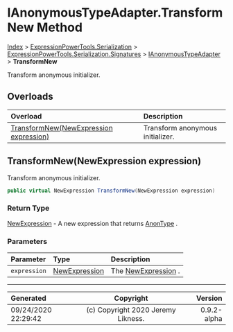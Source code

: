 ﻿# IAnonymousTypeAdapter.TransformNew Method

[Index](../index.md) > [ExpressionPowerTools.Serialization](ExpressionPowerTools.Serialization.a.md) > [ExpressionPowerTools.Serialization.Signatures](ExpressionPowerTools.Serialization.Signatures.n.md) > [IAnonymousTypeAdapter](ExpressionPowerTools.Serialization.Signatures.IAnonymousTypeAdapter.i.md) > **TransformNew**

Transform anonymous initializer.

## Overloads

| Overload | Description |
| :-- | :-- |
| [TransformNew(NewExpression expression)](#transformnewnewexpression-expression) | Transform anonymous initializer. |
## TransformNew(NewExpression expression)

Transform anonymous initializer.

```csharp
public virtual NewExpression TransformNew(NewExpression expression)
```

### Return Type

 [NewExpression](https://docs.microsoft.com/dotnet/api/system.linq.expressions.newexpression)  - A new expression that returns [AnonType](ExpressionPowerTools.Serialization.Serializers.AnonType.cs.md) .

### Parameters

| Parameter | Type | Description |
| :-- | :-- | :-- |
| `expression` | [NewExpression](https://docs.microsoft.com/dotnet/api/system.linq.expressions.newexpression) | The [NewExpression](https://docs.microsoft.com/dotnet/api/system.linq.expressions.newexpression) . |



---

| Generated | Copyright | Version |
| :-- | :-: | --: |
| 09/24/2020 22:29:42 | (c) Copyright 2020 Jeremy Likness. | 0.9.2-alpha |
